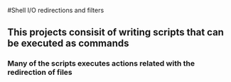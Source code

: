 #Shell I/O redirections and filters
## This projects consisit of writing scripts that can be executed as commands
### Many of the scripts executes actions related with the redirection of files